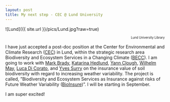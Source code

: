 ```yaml
---
layout: post
title: My next step - CEC @ Lund University
---
```


![Lund]({{ site.url }}/pics/Lund.jpg?raw=true)
<p style="text-align: right;"><sub><sup>Lund University Library</sup></sub></p>

I have just accepted a post-doc position at the Center for Environmental and Climate Research ([CEC](https://www.cec.lu.se/about-cec)) in Lund, within the strategic research area Biodiversity and Ecosystem Services in a Changing Climate ([BECC](https://www.becc.lu.se)). I am going to work with [Mark Brady](https://www.agrifood.se/engstaffDetail.aspx?fKeyID=3), [Katarina Hedlund](https://www.biology.lu.se/katarina-hedlund), [Yann Clough](https://yannclough.weebly.com/), [Wilhelm May](https://www.cec.lu.se/wilhelm-may), [Luca Di Corato](https://sites.google.com/site/ekonluca/), and [Yves Surry](https://www.researchgate.net/profile/Yves_Surry) on the insurance value of soil biodiversity with regard to increasing weather variability. The project is called, ”Biodiversity and Ecosystem Services as Insurance against risks of Future Weather Variability ([BioInsure](https://www.agrifood.se/engproject.aspx?fKeyID=175))”. I will be starting in September.

I am super excited!
